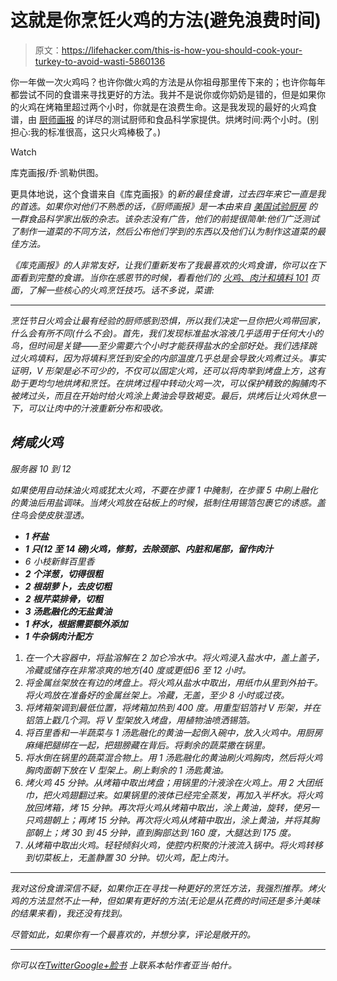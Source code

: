 # 这就是你烹饪火鸡的方法(避免浪费时间)

> 原文：<https://lifehacker.com/this-is-how-you-should-cook-your-turkey-to-avoid-wasti-5860136>

你一年做一次火鸡吗？也许你做火鸡的方法是从你祖母那里传下来的；也许你每年都尝试不同的食谱来寻找更好的方法。我并不是说你或你奶奶是错的，但是如果你的火鸡在烤箱里超过两个小时，你就是在浪费生命。这是我发现的最好的火鸡食谱，由 [厨师画报](http://www.cooksillustrated.com/) 的详尽的测试厨师和食品科学家提供。烘烤时间:两个小时。(别担心:我的标准很高，这只火鸡棒极了。)

Watch

库克画报/乔·凯勒供图。

更具体地说，这个食谱来自《库克画报》的[](http://www.amazon.com/o/ASIN/0936184744?asc_campaign=InlineText&asc_refurl=https://lifehacker.com/this-is-how-you-should-cook-your-turkey-to-avoid-wasti-5860136&asc_source=&tag=kinjalifehackerlink-20)*新的最佳食谱，过去四年来它一直是我的首选。如果你对他们不熟悉的话，《厨师画报》是一本由来自 [美国试验厨房](http://en.wikipedia.org/wiki/America%27s_Test_Kitchen) 的一群食品科学家出版的杂志。该杂志没有广告，他们的前提很简单:他们广泛测试了制作一道菜的不同方法，然后公布他们学到的东西以及他们认为制作这道菜的最佳方法。*

*《库克画报》的人非常友好，让我们重新发布了我最喜欢的火鸡食谱，你可以在下面看到完整的食谱。当你在感恩节的时候，看看他们的 [火鸡、肉汁和填料 101](http://www.cookscountry.com/how-to/holiday-turkey-101) 页面，了解一些核心的火鸡烹饪技巧。话不多说，菜谱:*

* * *

*烹饪节日火鸡会让最有经验的厨师感到恐惧，所以我们决定一旦你把火鸡带回家，什么会有所不同(什么不会)。首先，我们发现标准盐水溶液几乎适用于任何大小的鸟，但时间是关键——至少需要六个小时才能获得盐水的全部好处。我们选择跳过火鸡填料，因为将填料烹饪到安全的内部温度几乎总是会导致火鸡煮过头。事实证明，V 形架是必不可少的，不仅可以固定火鸡，还可以将肉举到烤盘上方，这有助于更均匀地烘烤和烹饪。在烘烤过程中转动火鸡一次，可以保护精致的胸脯肉不被烤过头，而且在开始时给火鸡涂上黄油会导致褐变。最后，烘烤后让火鸡休息一下，可以让肉中的汁液重新分布和吸收。*

## *烤咸火鸡*

*服务器 10 到 12*

*如果使用自动抹油火鸡或犹太火鸡，不要在步骤 1 中腌制，在步骤 5 中刷上融化的黄油后用盐调味。当烤火鸡放在砧板上的时候，抵制住用锡箔包裹它的诱惑。盖住鸟会使皮肤湿透。*

*   ***1 杯盐***
*   ***1 只(12 至 14 磅)火鸡，修剪，去除颈部、内脏和尾部，留作肉汁***
*   *6 小枝新鲜百里香*
*   ***2 个洋葱，切得很粗***
*   ***2 根胡萝卜，去皮切粗***
*   ***2 根芹菜排骨，切粗***
*   ***3 汤匙融化的无盐黄油***
*   ***1 杯水，根据需要额外添加***
*   ***1 牛杂锅肉汁配方***

1.  *在一个大容器中，将盐溶解在 2 加仑冷水中。将火鸡浸入盐水中，盖上盖子，冷藏或储存在非常凉爽的地方(40 度或更低)6 至 12 小时。*
2.  *将金属丝架放在有边的烤盘上。将火鸡从盐水中取出，用纸巾从里到外拍干。将火鸡放在准备好的金属丝架上。冷藏，无盖，至少 8 小时或过夜。*
3.  *将烤箱架调到最低位置，将烤箱加热到 400 度。用重型铝箔衬 V 形架，并在铝箔上戳几个洞。将 V 型架放入烤盘，用植物油喷洒锡箔。*
4.  *将百里香和一半蔬菜与 1 汤匙融化的黄油一起倒入碗中，放入火鸡中。用厨房麻绳把腿绑在一起，把翅膀藏在背后。将剩余的蔬菜撒在锅里。*
5.  *将水倒在锅里的蔬菜混合物上。用 1 汤匙融化的黄油刷火鸡胸肉，然后将火鸡胸肉面朝下放在 V 型架上。刷上剩余的 1 汤匙黄油。*
6.  *烤火鸡 45 分钟。从烤箱中取出烤盘；用锅里的汁液涂在火鸡上。用 2 大团纸巾，把火鸡翅翻过来。如果锅里的液体已经完全蒸发，再加入半杯水。将火鸡放回烤箱，烤 15 分钟。再次将火鸡从烤箱中取出，涂上黄油，旋转，使另一只鸡翅朝上；再烤 15 分钟。再次将火鸡从烤箱中取出，涂上黄油，并将其胸部朝上；烤 30 到 45 分钟，直到胸部达到 160 度，大腿达到 175 度。*
7.  *从烤箱中取出火鸡。轻轻倾斜火鸡，使腔内积聚的汁液流入锅中。将火鸡转移到切菜板上，无盖静置 30 分钟。切火鸡，配上肉汁。*

* * *

*我对这份食谱深信不疑，如果你正在寻找一种更好的烹饪方法，我强烈推荐。烤火鸡的方法显然不止一种，但如果有更好的方法(无论是从花费的时间还是多汁美味的结果来看)，我还没有找到。*

*尽管如此，如果你有一个最喜欢的，并想分享，评论是敞开的。*

* * *

*你可以在[Twitter](http://twitter.com/adampash)[Google+](https://plus.google.com/111666959095947698908/posts)[脸书](http://www.facebook.com/AdamPashFanPage) 上联系本帖作者亚当·帕什。*